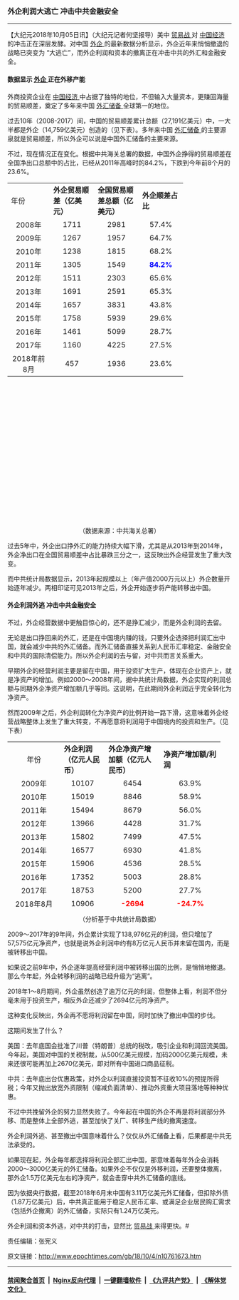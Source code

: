 ### 外企利润大逃亡 冲击中共金融安全
------------------------

<p>
 【大纪元2018年10月05日讯】（大纪元记者何坚报导）美中
 <a href="http://www.epochtimes.com/gb/tag/%E8%B4%B8%E6%98%93%E6%88%98.html">
  贸易战
 </a>
 对
 <a href="http://www.epochtimes.com/gb/tag/%E4%B8%AD%E5%9B%BD%E7%BB%8F%E6%B5%8E.html">
  中国经济
 </a>
 的冲击正在深层发酵。对中国
 <a href="http://www.epochtimes.com/gb/tag/%E5%A4%96%E4%BC%81.html">
  外企
 </a>
 的最新数据分析显示，外企近年来悄悄撤退的战略已突变为 “大逃亡”，而外企利润和资本的撤离正在冲击中共的外汇和金融安全。
</p>
<h4>
 数据显示
 <a href="http://www.epochtimes.com/gb/tag/%E5%A4%96%E4%BC%81.html">
  外企
 </a>
 正在外移产能
</h4>
<p>
 外商投资企业在
 <a href="http://www.epochtimes.com/gb/tag/%E4%B8%AD%E5%9B%BD%E7%BB%8F%E6%B5%8E.html">
  中国经济
 </a>
 中占据了独特的地位，不但输入大量资本，更赚回海量的贸易顺差，奠定了多年来中国
 <a href="http://www.epochtimes.com/gb/tag/%E5%A4%96%E6%B1%87%E5%82%A8%E5%A4%87.html">
  外汇储备
 </a>
 全球第一的地位。
</p>
<p>
 过去10年（2008-2017）间，中国的贸易顺差累计总额（27,191亿美元）中，一大半都是外企（14,759亿美元）创造的（见下表）。多年来中国
 <a href="http://www.epochtimes.com/gb/tag/%E5%A4%96%E6%B1%87%E5%82%A8%E5%A4%87.html">
  外汇储备
 </a>
 的主要源泉就是贸易顺差，所以外企可以说是中国外汇储备的主要来源。
</p>
<p>
 不过，现在情况正在变化。根据中共海关总署的数据，中国外企挣得的贸易顺差在全国净出口总额中的占比，已经从2011年高峰时的84.2%，下跌到今年前8个月的23.6%。
</p>
<table style="height: 753px;" width="479">
 <tbody>
  <tr>
   <td width="79">
    年份
   </td>
   <td width="84">
    <strong>
     外企贸易顺差（亿美元）
    </strong>
   </td>
   <td width="84">
    <strong>
     全国贸易顺差总额（亿美元）
    </strong>
   </td>
   <td width="84">
    <strong>
     外企顺差占比
    </strong>
   </td>
  </tr>
  <tr>
   <td style="text-align: center;" width="79">
    2008年
   </td>
   <td style="text-align: center;" width="84">
    1711
   </td>
   <td style="text-align: center;" width="84">
    2981
   </td>
   <td style="text-align: center;" width="84">
    57.4%
   </td>
  </tr>
  <tr>
   <td style="text-align: center;" width="79">
    2009年
   </td>
   <td style="text-align: center;" width="84">
    1267
   </td>
   <td style="text-align: center;" width="84">
    1957
   </td>
   <td style="text-align: center;" width="84">
    64.7%
   </td>
  </tr>
  <tr>
   <td style="text-align: center;" width="79">
    2010年
   </td>
   <td style="text-align: center;" width="84">
    1238
   </td>
   <td style="text-align: center;" width="84">
    1815
   </td>
   <td style="text-align: center;" width="84">
    68.2%
   </td>
  </tr>
  <tr>
   <td style="text-align: center;" width="79">
    2011年
   </td>
   <td style="text-align: center;" width="84">
    1305
   </td>
   <td style="text-align: center;" width="84">
    1549
   </td>
   <td style="text-align: center;" width="84">
    <span style="color: #0000ff;">
     <strong>
      84.2%
     </strong>
    </span>
   </td>
  </tr>
  <tr>
   <td style="text-align: center;" width="79">
    2012年
   </td>
   <td style="text-align: center;" width="84">
    1511
   </td>
   <td style="text-align: center;" width="84">
    2303
   </td>
   <td style="text-align: center;" width="84">
    65.6%
   </td>
  </tr>
  <tr>
   <td style="text-align: center;" width="79">
    2013年
   </td>
   <td style="text-align: center;" width="84">
    1691
   </td>
   <td style="text-align: center;" width="84">
    2591
   </td>
   <td style="text-align: center;" width="84">
    65.3%
   </td>
  </tr>
  <tr>
   <td style="text-align: center;" width="79">
    2014年
   </td>
   <td style="text-align: center;" width="84">
    1657
   </td>
   <td style="text-align: center;" width="84">
    3831
   </td>
   <td style="text-align: center;" width="84">
    43.8%
   </td>
  </tr>
  <tr>
   <td style="text-align: center;" width="79">
    2015年
   </td>
   <td style="text-align: center;" width="84">
    1758
   </td>
   <td style="text-align: center;" width="84">
    5939
   </td>
   <td style="text-align: center;" width="84">
    29.6%
   </td>
  </tr>
  <tr>
   <td style="text-align: center;" width="79">
    2016年
   </td>
   <td style="text-align: center;" width="84">
    1461
   </td>
   <td style="text-align: center;" width="84">
    5099
   </td>
   <td style="text-align: center;" width="84">
    28.7%
   </td>
  </tr>
  <tr>
   <td style="text-align: center;" width="79">
    2017年
   </td>
   <td style="text-align: center;" width="84">
    1160
   </td>
   <td style="text-align: center;" width="84">
    4225
   </td>
   <td style="text-align: center;" width="84">
    27.5%
   </td>
  </tr>
  <tr>
   <td style="text-align: center;" width="79">
    2018年前8月
   </td>
   <td style="text-align: center;" width="84">
    457
   </td>
   <td style="text-align: center;" width="84">
    1936
   </td>
   <td style="text-align: center;" width="84">
    23.6%
   </td>
  </tr>
 </tbody>
</table>
<p style="text-align: center;">
 （数据来源：中共海关总署）
</p>
<p>
 过去5年中，外企出口挣外汇的能力持续大幅下滑，尤其是从2013年到2014年，外企净出口在全国贸易顺差中占比暴跌三分之一，这反映出外企经营发生了重大改变。
</p>
<p>
 而中共统计局数据显示，2013年起规模以上（年产值2000万元以上）外企数量开始逐年减少。两相印证可见2013年之后，外企开始逐步将产能转移出中国。
</p>
<h4>
 外企利润外逃 冲击中共金融安全
</h4>
<p>
 不过，外企经营数据中更触目惊心的，还不是挣汇减少，而是外企利润的去留。
</p>
<p>
 无论是出口挣回来的外汇，还是在中国境内赚的钱，只要外企选择把利润汇出中国，就会减少中共的外汇储备。而外汇储备直接关系到人民币汇率稳定、金融安全和中共的国际清偿能力。所以外企利润的去与留，对中共而言关系重大。
</p>
<p>
 早期外企的经营利润主要是留在中国，用于投资扩大生产，体现在企业资产上，就是净资产的增加。例如2000～2008年间，据中共统计局数据，外企实现的利润总额与同期外企净资产增加额几乎等同。这说明，在此期间外企利润近乎完全转化为净资产。
</p>
<p>
 然而2009年之后，外企利润转化为净资产的比例开始一路下滑，这意味着外企经营战略整体上发生了重大转变，不再愿意将利润用于中国境内的投资和生产。（见下表）
</p>
<table style="height: 371px;" width="526">
 <tbody>
  <tr>
   <td style="text-align: center;" width="103">
    年份
   </td>
   <td width="84">
    <strong>
     外企利润（亿元人民币）
    </strong>
   </td>
   <td width="108">
    <strong>
     外企净资产增加额（亿元人民币）
    </strong>
   </td>
   <td width="120">
    <strong>
     净资产增加额/利润
    </strong>
   </td>
  </tr>
  <tr>
   <td style="text-align: center;" width="103">
    2009年
   </td>
   <td style="text-align: center;" width="84">
    10107
   </td>
   <td style="text-align: center;" width="108">
    6454
   </td>
   <td style="text-align: center;" width="120">
    63.9%
   </td>
  </tr>
  <tr>
   <td style="text-align: center;" width="103">
    2010年
   </td>
   <td style="text-align: center;" width="84">
    15019
   </td>
   <td style="text-align: center;" width="108">
    8846
   </td>
   <td style="text-align: center;" width="120">
    58.9%
   </td>
  </tr>
  <tr>
   <td style="text-align: center;" width="103">
    2011年
   </td>
   <td style="text-align: center;" width="84">
    15494
   </td>
   <td style="text-align: center;" width="108">
    8679
   </td>
   <td style="text-align: center;" width="120">
    56.0%
   </td>
  </tr>
  <tr>
   <td style="text-align: center;" width="103">
    2012年
   </td>
   <td style="text-align: center;" width="84">
    13966
   </td>
   <td style="text-align: center;" width="108">
    4428
   </td>
   <td style="text-align: center;" width="120">
    31.7%
   </td>
  </tr>
  <tr>
   <td style="text-align: center;" width="103">
    2013年
   </td>
   <td style="text-align: center;" width="84">
    15802
   </td>
   <td style="text-align: center;" width="108">
    7499
   </td>
   <td style="text-align: center;" width="120">
    47.5%
   </td>
  </tr>
  <tr>
   <td style="text-align: center;" width="103">
    2014年
   </td>
   <td style="text-align: center;" width="84">
    16577
   </td>
   <td style="text-align: center;" width="108">
    6930
   </td>
   <td style="text-align: center;" width="120">
    41.8%
   </td>
  </tr>
  <tr>
   <td style="text-align: center;" width="103">
    2015年
   </td>
   <td style="text-align: center;" width="84">
    15906
   </td>
   <td style="text-align: center;" width="108">
    4536
   </td>
   <td style="text-align: center;" width="120">
    28.5%
   </td>
  </tr>
  <tr>
   <td style="text-align: center;" width="103">
    2016年
   </td>
   <td style="text-align: center;" width="84">
    17352
   </td>
   <td style="text-align: center;" width="108">
    5003
   </td>
   <td style="text-align: center;" width="120">
    28.8%
   </td>
  </tr>
  <tr>
   <td style="text-align: center;" width="103">
    2017年
   </td>
   <td style="text-align: center;" width="84">
    18753
   </td>
   <td style="text-align: center;" width="108">
    5200
   </td>
   <td style="text-align: center;" width="120">
    27.7%
   </td>
  </tr>
  <tr>
   <td style="text-align: center;" width="103">
    2018年8月
   </td>
   <td style="text-align: center;" width="84">
    10906
   </td>
   <td style="text-align: center;" width="108">
    <span style="color: #ff0000;">
     <strong>
      -2694
     </strong>
    </span>
   </td>
   <td style="text-align: center;" width="120">
    <span style="color: #ff0000;">
     <strong>
      -24.7%
     </strong>
    </span>
   </td>
  </tr>
 </tbody>
</table>
<p style="text-align: center;">
 （分析基于中共统计局数据）
</p>
<p>
 2009～2017年的9年间，外企累计实现了138,976亿元的利润，但只增加了57,575亿元净资产，也就是说外企利润中约有8万亿元人民币并未留在国内，而是被转移出中国。
</p>
<p>
 如果说之前9年中，外企逐年提高经营利润中被转移出国的比例，是悄悄地撤退。那么今年起，外企转移利润的战略已经升级为“逃离”。
</p>
<p>
 2018年1～8月期间，外企虽然创造了逾万亿元的利润，但整体上看，利润不但分毫未用于投资生产，相反外企还减少了2694亿元的净资产。
</p>
<p>
 这种变化反映出，外企再不愿将利润留在中国，同时加快了撤出中国的步伐。
</p>
<p>
 这期间发生了什么？
</p>
<p>
 美国：去年底国会批准了川普（特朗普）总统的税改，吸引企业和利润回流美国。今年起，美国对中国的关税制裁，从500亿美元规模，加码2000亿美元规模，未来还很可能再加上2670亿美元，即对所有中国进口商品征税。
</p>
<p>
 中共：去年底出台优惠政策，对外企以利润直接投资暂不征收10%的预提所得税；今年又抛出放宽外资限制（缩减负面清单）、推动外资重大项目落地等种种优惠。
</p>
<p>
 不过中共挽留外企的努力显然失败了。今年起在中国的外企不再是将利润部分外移、而是整体上全部外逃，甚至加快了关厂、转移生产线的撤离速度。
</p>
<p>
 外企利润外逃、甚至撤出中国意味着什么？仅仅从外汇储备上看，后果都是中共无法承受的。
</p>
<p>
 如果现在起，外企每年都选择将利润全部汇出中国，那意味着每年外企会消耗2000～3000亿美元的外汇储备。如果外企不仅仅是外移利润，还要整体撤离，那外企1.5万亿美元左右的净资产，就会击穿中共外汇储备的底线。
</p>
<p>
 因为依据央行数据，截至2018年6月末中国有3.11万亿美元外汇储备，但扣除外债（1.87万亿美元）后，中共真正能用于稳定人民币汇率、或满足企业居民购汇需求（包括外企撤离）的外汇储备，实际只有1.24万亿美元。
</p>
<p>
 外企利润和资本外逃，对中共的打击，显然比
 <a href="http://www.epochtimes.com/gb/tag/%E8%B4%B8%E6%98%93%E6%88%98.html">
  贸易战
 </a>
 来得更快。#
</p>
<p>
 责任编辑：张宪义
</p>

原文链接：http://www.epochtimes.com/gb/18/10/4/n10761673.htm


------------------------
#### [禁闻聚合首页](https://github.com/gfw-breaker/banned-news/blob/master/README.md) &nbsp;|&nbsp; [Nginx反向代理](https://github.com/gfw-breaker/open-proxy/blob/master/README.md) &nbsp;|&nbsp; [一键翻墙软件](https://github.com/gfw-breaker/nogfw/blob/master/README.md) &nbsp;|&nbsp; [《九评共产党》](https://github.com/gfw-breaker/9ping.md/blob/master/README.md#九评之一评共产党是什么) &nbsp;|&nbsp; [《解体党文化》](https://github.com/gfw-breaker/jtdwh.md/blob/master/README.md#绪论)